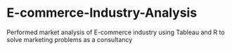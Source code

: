 # E-commerce-Industry-Analysis
Performed market analysis of E-commerce industry using Tableau and R to solve marketing problems as a consultancy
